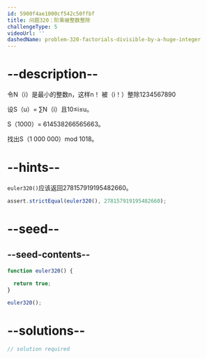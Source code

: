 ```yaml
---
id: 5900f4ae1000cf542c50ffbf
title: 问题320：阶乘被整数整除
challengeType: 5
videoUrl: ''
dashedName: problem-320-factorials-divisible-by-a-huge-integer
---
```


# --description--

令N（i）是最小的整数n，这样n！ 被（i！）整除1234567890

设S（u）= ∑N（i）且10≤i≤u。

S（1000）= 614538266565663。

找出S（1 000 000）mod 1018。

# --hints--

`euler320()`应该返回278157919195482660。

```js
assert.strictEqual(euler320(), 278157919195482660);
```

# --seed--

## --seed-contents--

```js
function euler320() {

  return true;
}

euler320();
```

# --solutions--

```js
// solution required
```
